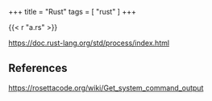 +++
title = "Rust"
tags = [ "rust" ]
+++

{{< r "a.rs" >}}

<https://doc.rust-lang.org/std/process/index.html>

## References

<https://rosettacode.org/wiki/Get_system_command_output>

